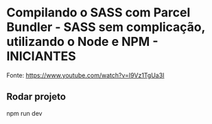 # Compilando o SASS com Parcel Bundler - SASS sem complicação, utilizando o Node e NPM - INICIANTES 

Fonte: https://www.youtube.com/watch?v=I9Vz1TgUa3I

## Rodar projeto
npm run dev
